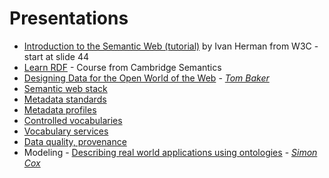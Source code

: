 # Presentations

- [Introduction to the Semantic Web (tutorial)](https://www.w3.org/2009/Talks/0615-SanJose-tutorial-IH/Slides.pdf) by Ivan Herman from W3C - start at slide 44
- [Learn RDF](https://www.cambridgesemantics.com/blog/semantic-university/learn-rdf/) - Course from Cambridge Semantics
- [Designing Data for the Open World of the Web](./docs/Baker_20120606_2100-linked-data.pptx) - [_Tom Baker_](https://github.com/tombaker)
- [Semantic web stack](https://docs.google.com/presentation/d/1xEzL1yyn4qpugDcK4RJmx11RkfD_gvwvouexcrx1YB0/edit?usp=sharing)
- [Metadata standards]()
- [Metadata profiles]()
- [Controlled vocabularies]()
- [Vocabulary services]()
- [Data quality, provenance]()
- Modeling - [Describing real world applications using ontologies](https://docs.google.com/presentation/d/19N2moAypUyuqYPIWSOE4mb0wIBVhFPenbpOkq3u4sYo) - [_Simon Cox_](https://orcid.org/0000-0002-3884-3420)

